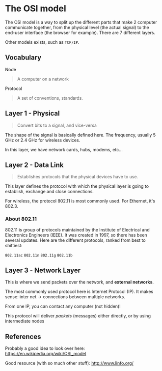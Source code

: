 # The OSI model

The OSI model is a way to split up the different parts that make 2 computer
communicate together, from the physical level (the actual signal) to the
end-user interface (the browser for example). There are 7 different layers.

Other models exists, such as `TCP/IP`.

## Vocabulary

Node
> A computer on a network

Protocol
> A set of conventions, standards.

## Layer 1 - Physical

> Convert bits to a signal, and vice-versa

The shape of the signal is basically defined here. The frequency, usually 5 GHz
or 2.4 GHz for wireless devices.

In this layer, we have network cards, hubs, modems, etc...

## Layer 2 - Data Link

> Establishes protocols that the physical devices have to use.

This layer defines the protocol with which the physical layer is
going to establish, exchange and close connections.

For wireless, the protocol 802.11 is most commonly used. For Ethernet, it's
802.3.

### About 802.11

802.11 is group of protocols maintained by the Institute of Electrical and
Electronics Engineers (IEEE). It was created in 1997, so there has been several
updates. Here are the different protocols, ranked from best to shittiest:

`802.11ac`
`802.11n`
`802.11g`
`802.11b`

## Layer 3 - Network Layer

This is where we send packets over the network, and **external networks**.

The most commonly used protocol here is Internet Protocol (IP). It makes sense:
inter net → connections between multiple networks.

From one IP, you can contact any computer (not hidden)!

This protocol will deliver *packets* (messages) either directly, or by using
intermediate nodes

## References

Probably a good idea to look over here:
<https://en.wikipedia.org/wiki/OSI_model>

Good resource (with so much other stuff): <http://www.linfo.org/>
